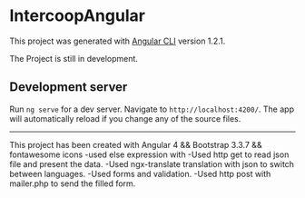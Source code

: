 # IntercoopAngular

This project was generated with [Angular CLI](https://github.com/angular/angular-cli) version 1.2.1.

The Project is still in development.

## Development server

Run `ng serve` for a dev server. Navigate to `http://localhost:4200/`. The app will automatically reload if you change any of the source files.

-----
This project has been created with Angular 4 && Bootstrap 3.3.7 && fontawesome icons 
-used else expression with <ng-template>
-Used http get to read json file and present the data.
-Used ngx-translate translation with json to switch between languages.
-Used forms and validation.
-Used http post with mailer.php to send the filled form.
